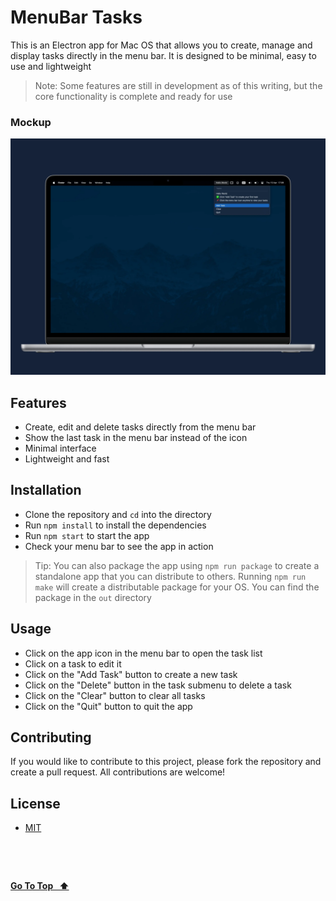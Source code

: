 # MenuBar Tasks

This is an Electron app for Mac OS that allows you to create, manage and display tasks directly in the menu bar. It is designed to be minimal, easy to use and lightweight

> Note: Some features are still in development as of this writing, but the core functionality is complete and ready for use

### Mockup

![mockup](./mockup.webp 'mockup')

## Features

- Create, edit and delete tasks directly from the menu bar
- Show the last task in the menu bar instead of the icon
- Minimal interface
- Lightweight and fast

## Installation

- Clone the repository and `cd` into the directory
- Run `npm install` to install the dependencies
- Run `npm start` to start the app
- Check your menu bar to see the app in action

> Tip: You can also package the app using `npm run package` to create a standalone app that you can distribute to others. Running `npm run make` will create a distributable package for your OS. You can find the package in the `out` directory

## Usage

- Click on the app icon in the menu bar to open the task list
- Click on a task to edit it
- Click on the "Add Task" button to create a new task
- Click on the "Delete" button in the task submenu to delete a task
- Click on the "Clear" button to clear all tasks
- Click on the "Quit" button to quit the app

## Contributing

If you would like to contribute to this project, please fork the repository and create a pull request. All contributions are welcome!

## License

- [MIT](LICENSE.md)

&nbsp;

&nbsp;

[**Go To Top &nbsp; ⬆️**](#menubar-tasks)
